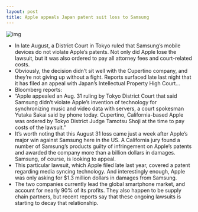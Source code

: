 ```yaml
---
layout: post
title: Apple appeals Japan patent suit loss to Samsung
---
```

![img](http://media.idownloadblog.com/wp-content/uploads/2012/08/samsung-phones.jpg)
* In late August, a District Court in Tokyo ruled that Samsung’s mobile devices do not violate Apple’s patents. Not only did Apple lose the lawsuit, but it was also ordered to pay all attorney fees and court-related costs.
* Obviously, the decision didn’t sit well with the Cupertino company, and they’re not giving up without a fight. Reports surfaced late last night that it has filed an appeal with Japan’s Intellectual Property High Court…
* Bloomberg reports:
* “Apple appealed an Aug. 31 ruling by Tokyo District Court that said Samsung didn’t violate Apple’s invention of technology for synchronizing music and video data with servers, a court spokesman Yutaka Sakai said by phone today. Cupertino, California-based Apple was ordered by Tokyo District Judge Tamotsu Shoji at the time to pay costs of the lawsuit.”
* It’s worth noting that this August 31 loss came just a week after Apple’s major win against Samsung here in the US. A California jury found a number of Samsung’s products guilty of infringement on Apple’s patents and awarded the company more than a billion dollars in damages. Samsung, of course, is looking to appeal.
* This particular lawsuit, which Apple filed late last year, covered a patent regarding media syncing technology. And interestingly enough, Apple was only asking for $1.3 million dollars in damages from Samsung.
* The two companies currently lead the global smartphone market, and account for nearly 90% of its profits. They also happen to be supply chain partners, but recent reports say that these ongoing lawsuits is starting to decay that relationship.

